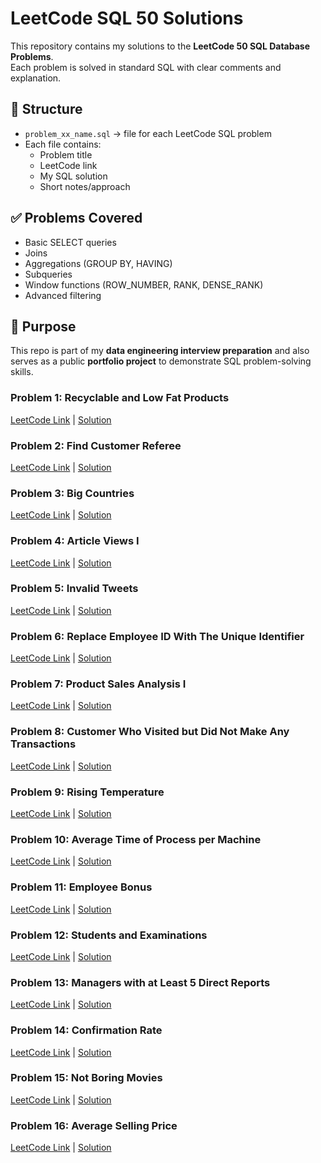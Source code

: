 # LeetCode SQL 50 Solutions

This repository contains my solutions to the **LeetCode 50 SQL Database Problems**.  
Each problem is solved in standard SQL with clear comments and explanation.

## 📂 Structure
- `problem_xx_name.sql` → file for each LeetCode SQL problem
- Each file contains:
  - Problem title
  - LeetCode link
  - My SQL solution
  - Short notes/approach

## ✅ Problems Covered
- Basic SELECT queries
- Joins
- Aggregations (GROUP BY, HAVING)
- Subqueries
- Window functions (ROW_NUMBER, RANK, DENSE_RANK)
- Advanced filtering

## 🚀 Purpose
This repo is part of my **data engineering interview preparation** and also serves as a public **portfolio project** to demonstrate SQL problem-solving skills.

### Problem 1: Recyclable and Low Fat Products  
[LeetCode Link](https://leetcode.com/problems/recyclable-and-low-fat-products/) | [Solution](problem_01_recyclable_low_fat_products.sql)

### Problem 2: Find Customer Referee  
[LeetCode Link](https://leetcode.com/problems/find-customer-referee/) | [Solution](problem_02_find_customer_referee.sql)

### Problem 3: Big Countries  
[LeetCode Link](https://leetcode.com/problems/big-countries/) | [Solution](problem_03_big_countries.sql)

### Problem 4: Article Views I  
[LeetCode Link](https://leetcode.com/problems/article-views-i/) | [Solution](problem_04_article_views_i.sql)

### Problem 5: Invalid Tweets  
[LeetCode Link](https://leetcode.com/problems/invalid-tweets/) | [Solution](problem_05_invalid_tweets.sql)

### Problem 6: Replace Employee ID With The Unique Identifier  
[LeetCode Link](https://leetcode.com/problems/replace-employee-id-with-the-unique-identifier/) | [Solution](problem_06_replace_employee_id_with_the_unique_identifier.sql)

### Problem 7: Product Sales Analysis I  
[LeetCode Link](https://leetcode.com/problems/product-sales-analysis-i/) | [Solution](problem_07_product_sales_analysis_i.sql)

### Problem 8: Customer Who Visited but Did Not Make Any Transactions  
[LeetCode Link](https://leetcode.com/problems/customer-who-visited-but-did-not-make-any-transactions/) | [Solution](problem_08_customer_visited_no_transactions.sql)

### Problem 9: Rising Temperature  
[LeetCode Link](https://leetcode.com/problems/rising-temperature/) | [Solution](problem_09_rising_temperature.sql)

### Problem 10: Average Time of Process per Machine  
[LeetCode Link](https://leetcode.com/problems/average-time-of-process-per-machine/) | [Solution](problem_10_average_time_of_process_per_machine.sql)

### Problem 11: Employee Bonus  
[LeetCode Link](https://leetcode.com/problems/employee-bonus/) | [Solution](problem_11_employee_bonus.sql)

### Problem 12: Students and Examinations  
[LeetCode Link](https://leetcode.com/problems/students-and-examinations/) | [Solution](problem_12_students_and_examinations.sql)

### Problem 13: Managers with at Least 5 Direct Reports  
[LeetCode Link](https://leetcode.com/problems/managers-with-at-least-5-direct-reports/) | [Solution](problem_13_managers_with_at_least_5_direct_reports.sql)

### Problem 14: Confirmation Rate  
[LeetCode Link](https://leetcode.com/problems/confirmation-rate/) | [Solution](problem_14_confirmation_rate.sql)

### Problem 15: Not Boring Movies  
[LeetCode Link](https://leetcode.com/problems/not-boring-movies/) | [Solution](problem_15_not_boring_movies.sql)


### Problem 16: Average Selling Price  
[LeetCode Link](https://leetcode.com/problems/average-selling-price/) | [Solution](problem_16_average_selling_price.sql)







